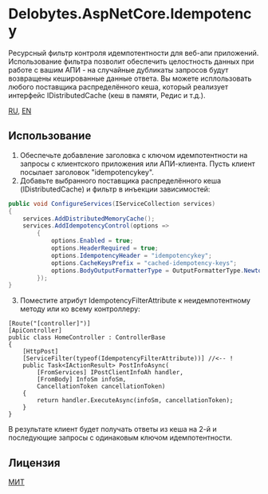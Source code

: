 ﻿# Delobytes.AspNetCore.Idempotency
Ресурсный фильтр контроля идемпотентности для веб-апи приложений. Использование фильтра позволит обеспечить целостность данных при работе с вашим АПИ - на случайные дубликаты запросов будут возвращены кешированные данные ответа. Вы можете исплользовать любого поставщика распределённого кеша, который реализует интерфейс IDistributedCache (кеш в памяти, Редис и т.д.).

[RU](README.md), [EN](README.en.md)

## Использование
1. Обеспечьте добавление заголовка с ключом идемпотентности на запросы с клиентского приложения или АПИ-клиента. Пусть клиент посылает заголовок "idempotencykey".
2. Добавьте выбранного поставщика распределённого кеша (IDistributedCache) и фильтр в инъекции зависимостей:  

```csharp
public void ConfigureServices(IServiceCollection services)
{
    services.AddDistributedMemoryCache();
    services.AddIdempotencyControl(options =>
        {
            options.Enabled = true;
            options.HeaderRequired = true;
            options.IdempotencyHeader = "idempotencykey";
            options.CacheKeysPrefix = "cached-idempotency-keys";
            options.BodyOutputFormatterType = OutputFormatterType.Newtonsoft;
        });
}
```

3. Поместите атрибут IdempotencyFilterAttribute к неидемпотентному методу или ко всему контроллеру:

```
[Route("[controller]")]
[ApiController]
public class HomeController : ControllerBase
{
    [HttpPost]
    [ServiceFilter(typeof(IdempotencyFilterAttribute))] //<-- !
    public Task<IActionResult> PostInfoAsync(
        [FromServices] IPostClientInfoAh handler,
        [FromBody] InfoSm infoSm,
        CancellationToken cancellationToken)
    {
        return handler.ExecuteAsync(infoSm, cancellationToken);
    }
}
```

В результате клиент будет получать ответы из кеша на 2-й и последующие запросы с одинаковым ключом идемпотентности.

## Лицензия
[МИТ](https://github.com/a-postx/Delobytes.AspNetCore.Idempotency/blob/master/LICENSE)